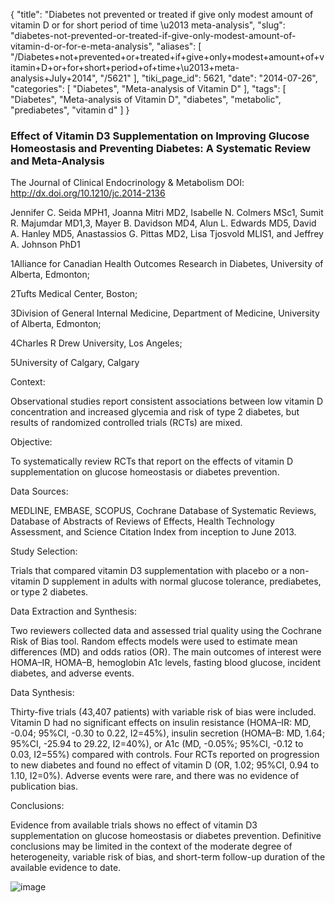 {
    "title": "Diabetes not prevented or treated if give only modest amount of vitamin D or for short period of time \u2013 meta-analysis",
    "slug": "diabetes-not-prevented-or-treated-if-give-only-modest-amount-of-vitamin-d-or-for-e-meta-analysis",
    "aliases": [
        "/Diabetes+not+prevented+or+treated+if+give+only+modest+amount+of+vitamin+D+or+for+short+period+of+time+\u2013+meta-analysis+July+2014",
        "/5621"
    ],
    "tiki_page_id": 5621,
    "date": "2014-07-26",
    "categories": [
        "Diabetes",
        "Meta-analysis of Vitamin D"
    ],
    "tags": [
        "Diabetes",
        "Meta-analysis of Vitamin D",
        "diabetes",
        "metabolic",
        "prediabetes",
        "vitamin d"
    ]
}


### Effect of Vitamin D3 Supplementation on Improving Glucose Homeostasis and Preventing Diabetes: A Systematic Review and Meta-Analysis

The Journal of Clinical Endocrinology & Metabolism DOI: http://dx.doi.org/10.1210/jc.2014-2136

Jennifer C. Seida MPH1, Joanna Mitri MD2, Isabelle N. Colmers MSc1, Sumit R. Majumdar MD1,3, Mayer B. Davidson MD4, Alun L. Edwards MD5, David A. Hanley MD5, Anastassios G. Pittas MD2, Lisa Tjosvold MLIS1, and Jeffrey A. Johnson PhD1

1Alliance for Canadian Health Outcomes Research in Diabetes, University of Alberta, Edmonton;

2Tufts Medical Center, Boston;

3Division of General Internal Medicine, Department of Medicine, University of Alberta, Edmonton;

4Charles R Drew University, Los Angeles;

5University of Calgary, Calgary

Context:

Observational studies report consistent associations between low vitamin D concentration and increased glycemia and risk of type 2 diabetes, but results of randomized controlled trials (RCTs) are mixed.

Objective:

To systematically review RCTs that report on the effects of vitamin D supplementation on glucose homeostasis or diabetes prevention.

Data Sources:

MEDLINE, EMBASE, SCOPUS, Cochrane Database of Systematic Reviews, Database of Abstracts of Reviews of Effects, Health Technology Assessment, and Science Citation Index from inception to June 2013.

Study Selection:

Trials that compared vitamin D3 supplementation with placebo or a non-vitamin D supplement in adults with normal glucose tolerance, prediabetes, or type 2 diabetes.

Data Extraction and Synthesis:

Two reviewers collected data and assessed trial quality using the Cochrane Risk of Bias tool. Random effects models were used to estimate mean differences (MD) and odds ratios (OR). The main outcomes of interest were HOMA–IR, HOMA–B, hemoglobin A1c levels, fasting blood glucose, incident diabetes, and adverse events.

Data Synthesis:

Thirty-five trials (43,407 patients) with variable risk of bias were included. Vitamin D had no significant effects on insulin resistance (HOMA–IR: MD, -0.04; 95%CI, -0.30 to 0.22, I2=45%), insulin secretion (HOMA–B: MD, 1.64; 95%CI, -25.94 to 29.22, I2=40%), or A1c (MD, -0.05%; 95%CI, -0.12 to 0.03, I2=55%) compared with controls. Four RCTs reported on progression to new diabetes and found no effect of vitamin D (OR, 1.02; 95%CI, 0.94 to 1.10, I2=0%). Adverse events were rare, and there was no evidence of publication bias.

Conclusions:

Evidence from available trials shows no effect of vitamin D3 supplementation on glucose homeostasis or diabetes prevention. Definitive conclusions may be limited in the context of the moderate degree of heterogeneity, variable risk of bias, and short-term follow-up duration of the available evidence to date.

<img src="https://d1bk1kqxc0sym.cloudfront.net/attachments/jpeg/diabetes-t1.jpg" alt="image">